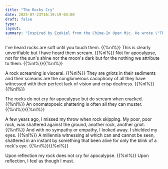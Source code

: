 ```yaml
---
title: "The Rocks Cry"
date: 2025-07-23T16:19:19-04:00
draft: false
type:
layout:
summary: "Inspired by Ezekiel from the Chime-In Open Mic. He wrote \"The rocks do not cry for apocalypse.\""
---
```


I've heard rocks are soft until you touch them.
{{%nl%}}
This is clearly unverifiable but I have heard them scream.
{{%nl%}}
Not for apocalypse, not for the sun's shine nor the moon's dark but for the nothing we attribute to them.
{{%nl%}}{{%nl%}}

A rock screaming is visceral.
{{%nl%}}
They are griots in their sediments and their screams are the conglomerous cacophony of all they have witnessed with their perfect lack of vision and crisp deafness.
{{%nl%}}{{%nl%}}

The rocks do not cry for apocalypse but do scream when cracked.
{{%nl%}}
An onomatopoeic shattering is often all they can muster.
{{%nl%}}{{%nl%}}

A few years ago, I missed my throw when rock skipping.
My poor, poor rock, was shattered against the ground, another rock, another griot.
{{%nl%}}
And with no sympathy or empathy, I looked away. I shielded my eyes.
{{%nl%}}
A millennia witnessing al which can and cannot be seen, shattered in an instant by something that been alive for only the blink of a rock's eye.
{{%nl%}}{{%nl%}}

Upon reflection my rock does not cry for apocalypse.
{{%nl%}}
Upon reflection, I feel as though I must.


